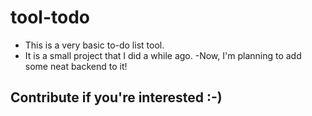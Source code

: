 # tool-todo
- This is a very basic to-do list tool.
- It is a small project that I did a while ago. 
-Now, I'm planning to add some neat backend to it! 

## Contribute if you're interested :-)
